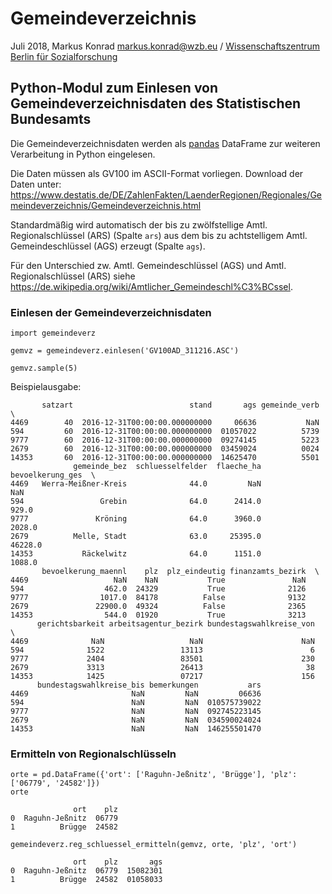 # Gemeindeverzeichnis

Juli 2018, Markus Konrad <markus.konrad@wzb.eu> / [Wissenschaftszentrum Berlin für Sozialforschung](https://www.wzb.eu/en)

## Python-Modul zum Einlesen von Gemeindeverzeichnisdaten des Statistischen Bundesamts

Die Gemeindeverzeichnisdaten werden als [pandas](http://pandas.pydata.org/) DataFrame zur weiteren Verarbeitung in Python eingelesen.

Die Daten müssen als GV100 im ASCII-Format vorliegen. Download der Daten unter: https://www.destatis.de/DE/ZahlenFakten/LaenderRegionen/Regionales/Gemeindeverzeichnis/Gemeindeverzeichnis.html

Standardmäßig wird automatisch der bis zu zwölfstellige Amtl. Regionalschlüssel (ARS) (Spalte `ars`) aus dem bis zu achtstelligem Amtl. Gemeindeschlüssel (AGS) erzeugt (Spalte `ags`).

Für den Unterschied zw. Amtl. Gemeindeschlüssel (AGS) und Amtl. Regionalschlüssel (ARS) siehe
https://de.wikipedia.org/wiki/Amtlicher_Gemeindeschl%C3%BCssel.


### Einlesen der Gemeindeverzeichnisdaten

```
import gemeindeverz

gemvz = gemeindeverz.einlesen('GV100AD_311216.ASC')

gemvz.sample(5)
```

Beispielausgabe:

```
       satzart                          stand       ags gemeinde_verb  \
4469        40  2016-12-31T00:00:00.000000000     06636           NaN   
594         60  2016-12-31T00:00:00.000000000  01057022          5739   
9777        60  2016-12-31T00:00:00.000000000  09274145          5223   
2679        60  2016-12-31T00:00:00.000000000  03459024          0024   
14353       60  2016-12-31T00:00:00.000000000  14625470          5501   
              gemeinde_bez  schluesselfelder  flaeche_ha  bevoelkerung_ges  \
4469   Werra-Meißner-Kreis              44.0         NaN               NaN   
594                 Grebin              64.0      2414.0             929.0   
9777               Kröning              64.0      3960.0            2028.0   
2679          Melle, Stadt              63.0     25395.0           46228.0   
14353           Räckelwitz              64.0      1151.0            1088.0   
       bevoelkerung_maennl    plz  plz_eindeutig finanzamts_bezirk  \
4469                   NaN    NaN           True               NaN   
594                  462.0  24329           True              2126   
9777                1017.0  84178          False              9132   
2679               22900.0  49324          False              2365   
14353                544.0  01920           True              3213   
      gerichtsbarkeit arbeitsagentur_bezirk bundestagswahlkreise_von  \
4469              NaN                   NaN                      NaN   
594              1522                 13113                        6   
9777             2404                 83501                      230   
2679             3313                 26413                       38   
14353            1425                 07217                      156   
      bundestagswahlkreise_bis bemerkungen           ars  
4469                       NaN         NaN         06636  
594                        NaN         NaN  010575739022  
9777                       NaN         NaN  092745223145  
2679                       NaN         NaN  034590024024  
14353                      NaN         NaN  146255501470 
```

### Ermitteln von Regionalschlüsseln

```
orte = pd.DataFrame({'ort': ['Raguhn-Jeßnitz', 'Brügge'], 'plz': ['06779', '24582']})
orte
```

```
              ort    plz
0  Raguhn-Jeßnitz  06779
1          Brügge  24582
```

```
gemeindeverz.reg_schluessel_ermitteln(gemvz, orte, 'plz', 'ort')
```

```
              ort    plz       ags
0  Raguhn-Jeßnitz  06779  15082301
1          Brügge  24582  01058033
```